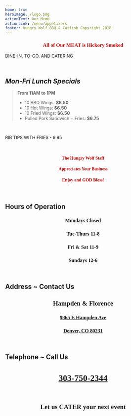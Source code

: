 ```yaml
---
home: true
heroImage: /logo.png
actionText: Our Menu
actionLink: /menu/appetizers
footer: Hungry Wolf BBQ & Catfish Copyright 2018
---
```

<h3 class="hwfr">
All of Our MEAT is Hickory Smoked
</h3>

<Banner>DINE-IN. TO-GO. AND CATERING</Banner>

<br>

## _Mon-Fri Lunch Specials_
> **From 11AM to 1PM**
> - 10 BBQ Wings: **$6.50**
> - 10 Hot Wings: **$6.50**
> - 10 Fried Wings: **$6.50**
> - Pulled Pork Sandwich + Fries: **$6.75**

<br>

<Banner>RIB TIPS WITH FRIES - 9.95</Banner>

<br>

<h4 class="hwfr">The Hungry Wolf Staff</h4>
<h4 class="hwfr">Appreciates Your Business</h4>
<h4 class="hwfr">Enjoy and GOD Bless!</h4>

<br>

## Hours of Operation
<h3 class="hwfb">Mondays Closed</h3>
<h3 class="hwfb">Tue-Thurs 11-8</h3>
<h3 class="hwfb">Fri & Sat 11-9</h3>
<h3 class="hwfb">Sundays 12-6</h3>
<br>

## Address ~ Contact Us
<h2 class="hwfb">Hampden & Florence</h2>
<a href="https://goo.gl/maps/fCk3nLbG7xK2">
<h3 class="hwfb">9865 E Hampden Ave</h3>
<h3 class="hwfb">Denver, CO 80231</h3>
</a>

<br>

## Telephone ~ Call Us

<h1 class="hwfb"><a href="tel:303-750-2344">303-750-2344</a></h1>

<br>

<h2 class="hwfb">Let us CATER your next event</h2>

<style lang="css">
@font-face {
    font-family: 'Birmingham';
    font-style: normal;
    font-weight: normal;
    src: url('/Birmingham.ttf');
  }
.hwfr {
  font-family: 'Birmingham';
  color: #C70000;
  text-align: center;
}
.hwfb {
  font-family: 'Birmingham';
  text-align: center;
  padding: 0;
}
</style>
